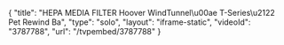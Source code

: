 {
    "title": "HEPA MEDIA FILTER Hoover WindTunnel\u00ae T-Series\u2122 Pet Rewind Ba",
    "type": "solo",
    "layout": "iframe-static",
    "videoId": "3787788",
    "url": "\/tvpembed\/3787788"
}